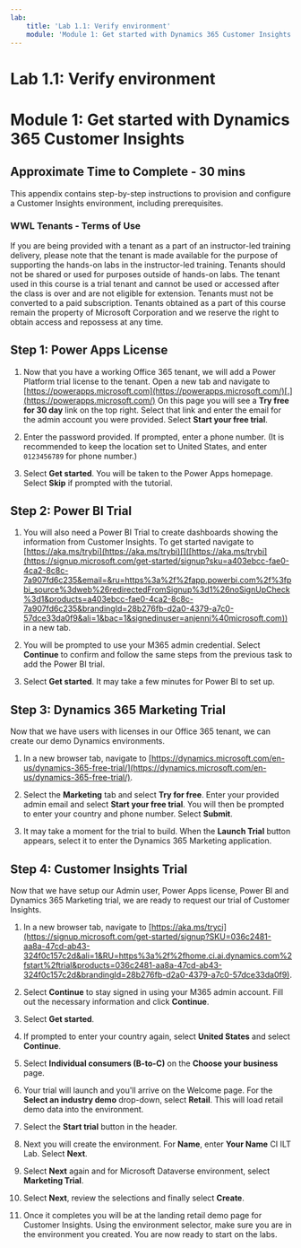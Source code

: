 ```yaml
---
lab:
    title: 'Lab 1.1: Verify environment'
    module: 'Module 1: Get started with Dynamics 365 Customer Insights'
---
```


# Lab 1.1: Verify environment
# Module 1: Get started with Dynamics 365 Customer Insights

## Approximate Time to Complete - 30 mins 

This appendix contains step-by-step instructions to provision and configure a Customer Insights environment, including prerequisites. 

### WWL Tenants - Terms of Use
If you are being provided with a tenant as a part of an instructor-led training delivery, please note that the tenant is made available for the purpose of supporting the hands-on labs in the instructor-led training. 
Tenants should not be shared or used for purposes outside of hands-on labs. The tenant used in this course is a trial tenant and cannot be used or accessed after the class is over and are not eligible for extension. 
Tenants must not be converted to a paid subscription. Tenants obtained as a part of this course remain the property of Microsoft Corporation and we reserve the right to obtain access and repossess at any time. 


## Step 1: Power Apps License 

1.  Now that you have a working Office 365 tenant, we will add a Power Platform trial license to the tenant. Open a new tab and navigate to [https://powerapps.microsoft.com](https://powerapps.microsoft.com/)[.](https://powerapps.microsoft.com/) On this page you will see a **Try free for 30 day** link on the top right. Select that link and enter the email for the admin account you were provided. Select **Start your free trial**. 

2.  Enter the password provided. If prompted, enter a phone number. (It is recommended to keep the location set to United States, and enter `0123456789` for phone number.) 

3.  Select **Get started**. You will be taken to the Power Apps homepage. Select **Skip** if prompted with the tutorial. 


## Step 2: Power BI Trial  

1.  You will also need a Power BI Trial to create dashboards showing the information from Customer Insights. To get started navigate to [https://aka.ms/trybi](https://aka.ms/trybi)[]([https://aka.ms/trybi](https://signup.microsoft.com/get-started/signup?sku=a403ebcc-fae0-4ca2-8c8c-7a907fd6c235&email=&ru=https%3a%2f%2fapp.powerbi.com%2f%3fpbi_source%3dweb%26redirectedFromSignup%3d1%26noSignUpCheck%3d1&products=a403ebcc-fae0-4ca2-8c8c-7a907fd6c235&brandingId=28b276fb-d2a0-4379-a7c0-57dce33da0f9&ali=1&bac=1&signedinuser=anjenni%40microsoft.com)) in a new tab. 

2.  You will be prompted to use your M365 admin credential. Select **Continue** to confirm and follow the same steps from the previous task to add the Power BI trial.

3.  Select **Get started**. It may take a few minutes for Power BI to set up. 


## Step 3: Dynamics 365 Marketing Trial 

Now that we have users with licenses in our Office 365 tenant, we can create our demo Dynamics environments. 

1.  In a new browser tab, navigate to [https://dynamics.microsoft.com/en-us/dynamics-365-free-trial/](https://dynamics.microsoft.com/en-us/dynamics-365-free-trial/). 

2.  Select the **Marketing** tab and select **Try for free**. Enter your provided admin email and select **Start your free trial**. You will then be prompted to enter your country and phone number. Select **Submit**. 

3.  It may take a moment for the trial to build. When the **Launch Trial** button appears, select it to enter the Dynamics 365 Marketing application. 


## Step 4: Customer Insights Trial 

Now that we have setup our Admin user, Power Apps license, Power BI and Dynamics 365 Marketing trial, we are ready to request our trial of Customer Insights. 

1.  In a new browser tab, navigate to [https://aka.ms/tryci](https://signup.microsoft.com/get-started/signup?SKU=036c2481-aa8a-47cd-ab43-324f0c157c2d&ali=1&RU=https%3a%2f%2fhome.ci.ai.dynamics.com%2fstart%2ftrial&products=036c2481-aa8a-47cd-ab43-324f0c157c2d&brandingId=28b276fb-d2a0-4379-a7c0-57dce33da0f9).

2.  Select **Continue** to stay signed in using your M365 admin account. Fill out the necessary information and click **Continue**. 

3.  Select **Get started**. 

4.  If prompted to enter your country again, select **United States** and select **Continue**. 

5.  Select **Individual consumers (B-to-C)** on the **Choose your business** page. 

6.  Your trial will launch and you'll arrive on the Welcome page. For the **Select an industry demo** drop-down, select **Retail**. This will load retail demo data into the  environment. 

7.  Select the **Start trial** button in the header. 

8.  Next you will create the environment. For **Name**, enter **Your Name** CI ILT Lab. Select **Next**. 

9.  Select **Next** again and for Microsoft Dataverse environment, select **Marketing Trial**. 

10. Select **Next**, review the selections and finally select **Create**. 

11. Once it completes you will be at the landing retail demo page for Customer Insights. Using the environment selector, make sure you are in the environment you created. You are now ready to start on the labs. 

